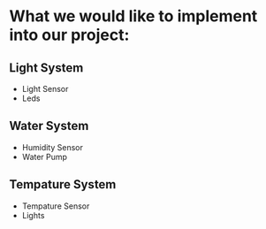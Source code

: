 # What we would like to implement into our project:
## Light System
* Light Sensor
* Leds
## Water System
* Humidity Sensor
* Water Pump
## Tempature System
* Tempature Sensor
* Lights
